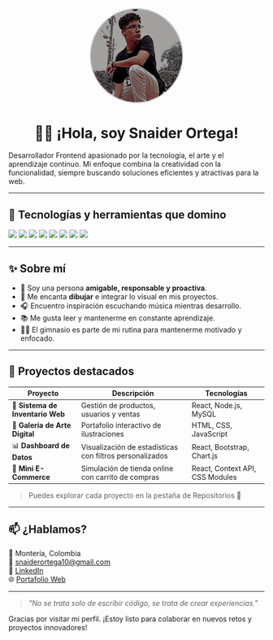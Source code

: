 <p align="center">
  <img src="./FotoPerfil.jpg" alt="Foto de perfil" width="180" style="border-radius: 50%; border: 2px solid #ccc;" />
</p>

<h1 align="center">👨‍💻 ¡Hola, soy Snaider Ortega!</h1>


Desarrollador Frontend apasionado por la tecnología, el arte y el aprendizaje continuo. Mi enfoque combina la creatividad con la funcionalidad, siempre buscando soluciones eficientes y atractivas para la web.

---

## 🚀 Tecnologías y herramientas que domino

<p align="left">
  <img src="https://img.shields.io/badge/HTML5-E34F26?style=flat&logo=html5&logoColor=white"/>
  <img src="https://img.shields.io/badge/CSS3-1572B6?style=flat&logo=css3&logoColor=white"/>
  <img src="https://img.shields.io/badge/JavaScript-F7DF1E?style=flat&logo=javascript&logoColor=black"/>
  <img src="https://img.shields.io/badge/React-20232A?style=flat&logo=react&logoColor=61DAFB"/>
  <img src="https://img.shields.io/badge/Node.js-339933?style=flat&logo=nodedotjs&logoColor=white"/>
  <img src="https://img.shields.io/badge/Bootstrap-7952B3?style=flat&logo=bootstrap&logoColor=white"/>
  <img src="https://img.shields.io/badge/MySQL-4479A1?style=flat&logo=mysql&logoColor=white"/>
  <img src="https://img.shields.io/badge/Git-F05032?style=flat&logo=git&logoColor=white"/>
</p>

---

## ✨ Sobre mí

- 💼 Soy una persona **amigable, responsable y proactiva**.
- 🎨 Me encanta **dibujar** e integrar lo visual en mis proyectos.
- 🎧 Encuentro inspiración escuchando música mientras desarrollo.
- 📚 Me gusta leer y mantenerme en constante aprendizaje.
- 🏋️‍♂️ El gimnasio es parte de mi rutina para mantenerme motivado y enfocado.

---

## 📂 Proyectos destacados

| Proyecto | Descripción | Tecnologías |
|---------|-------------|-------------|
| 💼 **Sistema de Inventario Web** | Gestión de productos, usuarios y ventas | React, Node.js, MySQL |
| 🎨 **Galería de Arte Digital** | Portafolio interactivo de ilustraciones | HTML, CSS, JavaScript |
| 📊 **Dashboard de Datos** | Visualización de estadísticas con filtros personalizados | React, Bootstrap, Chart.js |
| 🛒 **Mini E-Commerce** | Simulación de tienda online con carrito de compras | React, Context API, CSS Modules |

> Puedes explorar cada proyecto en la pestaña de Repositorios 📁

---

## 📫 ¿Hablamos?

📍 Montería, Colombia  
📧 snaiderortega10@gmail.com  
💼 [LinkedIn](https://www.linkedin.com/in/esnaideror/)  
🌐 [Portafolio Web](https://darkin03.github.io/Esnaider.OR/)

---

> *"No se trata solo de escribir código, se trata de crear experiencias."*

Gracias por visitar mi perfil. ¡Estoy listo para colaborar en nuevos retos y proyectos innovadores!

